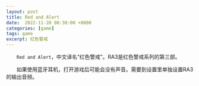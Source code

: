 ```yaml
---
layout: post
title: Red and Alert
date:  2022-11-20 08:30:00 +0800
categories: [game]
tags: game
excerpt: 红色警戒
---
```


&emsp;&emsp;`Red and Alert`，中文译名“红色警戒”。RA3是红色警戒系列的第三部。

&emsp;&emsp;如果使用蓝牙耳机，打开游戏后可能会没有声音。需要到设置里单独设置RA3的输出音频。